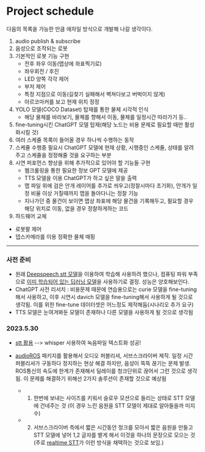 # Project schedule

다음의 목록을 가능한 만큼 애자일 방식으로 개발해 나갈 생각이다.
1. audio publish & subscribe
2. 음성으로 조작되는 로봇
3. 기본적인 로봇 기능 구현
    - 전후 좌우 이동(맵상에 좌표찍기로)
    - 좌우회전 / 후진
    - LED 양쪽 각각 제어
    - 부저 제어
    - 특정 지점으로 이동(길찾기 실패해서 벽쳐다보고 버벅이지 않게) 
    - 아르코마커를 보고 현재 위치 정정
4. YOLO 모델(COCO Dataset) 탑재를 통한 물체 시각적 인식 
    - 해당 물체를 바라보기, 물체를 향해서 이동, 물체를 일정시간 따라가기 등..
6. fine-tuning시킨 ChatGPT 모델 탑재(해당 노드는 비용 문제로 필요할 때만 활성화시킬 것)  
7. 여러 스케쥴 목록이 들어올 경우 하나씩 수행하는 동작
8. 스케쥴 수행중 필요시 ChatGPT 모델에 현재 상황, 시행중인 스케쥴, 상태를 알려주고 스케쥴을 정정해줄 것을 요구하는 부분
9. 시연 퍼포먼스 향상을 위해 추가적으로 있어야 할 기능들 구현
    - 웹크롤링을 통한 필요한 정보 GPT 모델에 제공
    - TTS 모델을 이용 ChatGPT가 하고 싶은 말을 출력
    - 맵 파일 위에 검은 안개 레이어를 추가로 씌우고(정찰시마다 초기화), 안개가 일정 비율 이상 거칠때까지 맵을 돌아다니는 정찰 기능
   - 지나가던 중 물건이 보이면 맵상 좌표에 해당 물건을 기록해두고, 필요할 경우 해당 위치로 이동, 없을 경우 정찰하게하는 코드
10. 하드웨어 교체
   - 로봇팔 제어
   - 뎁스카메라를 이용 정확한 물체 매핑
---
### 사전 준비
- 원래 [Deepspeech stt 모델](https://github.com/sooftware/kospeech)을 이용하여 학습해 사용하려 했으나, 컴퓨팅 파워 부족으로 [이미 학습되어 있는 딥러닝 모델](https://github.com/kakaobrain/pororo)을 사용하기로 결정. 성능은 양호해보인다. 
- ChatGPT 사전 리서치 : 비용문제 때문에 연습용으로는 curie 모델을 fine-tuning해서 사용하고, 이후 시연시 davich 모델을 fine-tuning해서 사용하게 될 것으로 생각됨. 이를 위한 fine-tune 데이터셋은 어느정도 제작해둠(시나리오 추가 요구)
- TTS 모델은 눈여겨봐둔 모델이 존재하나 다른 모델을 사용하게 될 것으로 생각됨 

### 2023.5.30
- [stt 활용](https://github.com/sooftware/kospeech#introduction) --> whisper 사용하여 녹음파일 텍스트화 성공!

- [audioROS](https://github.com/LCAV/audioROS) 패키지를 활용해서 오디오 퍼블리셔, 서브스크라이버 제작. 일정 시간 퍼블리셔가 구동하다 정지하는 현상 해결
  하지만, 음성이 뚝뚝 끊기는 문제 발생. ROS통신의 속도에 한계가 존재해서 딜레이를 청크단위로 끊어서 그런 것으로 생각됨.
  이 문제를 해결하기 위해선 2가지 솔루션이 존재할 것으로 예상됨
  - 1. 한번에 보내는 사이즈를 키워서 슬로우 모션으로 들리는 상태로 STT 모델에 건네주는 것 (이 경우 느린 음원을 STT 모델이 제대로 알아들을까 미지수)
  - 2. 서브스크라이버 측에서 짧은 시간동안 청크를 모아서 짧은 음원을 만들고 STT 모델에 넣어 1,2 글자를 뱉게 해서 이것을 하나의 문장으로 모으는 것
    (주로 [realtime STT](https://github.com/davabase/whisper_real_time/blob/master/transcribe_demo.py)가 이런 방식을 채택하는 것으로 보임.) 
